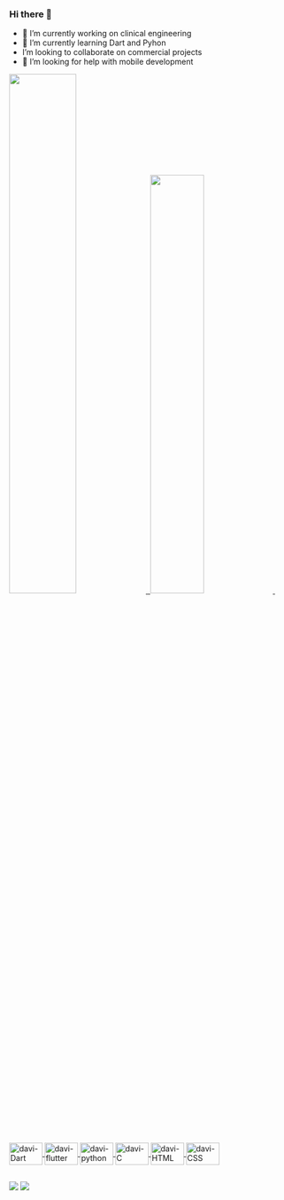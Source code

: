 ### Hi there 👋


- 📱 I’m currently working on clinical engineering
- 🌱 I’m currently learning Dart and Pyhon
- I’m looking to collaborate on commercial projects
- 🤔 I’m looking for help with mobile development

<div>
  <a href="https://github.com/Braga01Martins">
  <img width="49%" src="https://github-readme-stats.vercel.app/api?username=Braga01Martins&show_icons=true&theme=dark&include_all_comits=true&count_private=true"/>
  <img/>
  <img width="44%" src="https://github-readme-stats.vercel.app/api/top-langs/?username=Braga01Martins&layout=compact&langs_count=16&theme=dark"/>
  <img/>
</div> 
  
<div style="display: inline_block"><br>
  <img align="center" alt="davi-Dart" height="40" width="60" src="https://cdn.jsdelivr.net/gh/devicons/devicon/icons/dart/dart-original.svg">
  <img align="center" alt="davi-flutter" height="40" width="60" src="https://cdn.jsdelivr.net/gh/devicons/devicon/icons/flutter/flutter-original.svg">
  <img align="center" alt="davi-python" height="40" width="60" src="https://cdn.jsdelivr.net/gh/devicons/devicon/icons/python/python-original.svg">
  <img align="center" alt="davi-C" height="40" width="60" src="https://cdn.jsdelivr.net/gh/devicons/devicon/icons/c/c-original.svg">
  <img align="center" alt="davi-HTML" height="40" width="60" src="https://cdn.jsdelivr.net/gh/devicons/devicon/icons/html5/html5-original.svg">
  <img align="center" alt="davi-CSS" height="40" width="60" src="https://cdn.jsdelivr.net/gh/devicons/devicon/icons/css3/css3-original.svg">
<div/>
  
  ##
  
  <div>
  <a href = "mailto:davimartinsbraga@gmail.com"><img src="https://img.shields.io/badge/-Gmail-%23333?style=for-the-badge&logo=gmail&logoColor=white" target="_blank"></a>
  <a href="www.linkedin.com/in/davi-braga-47b2b613b" target="_blank"><img src="https://img.shields.io/badge/-LinkedIn-%230077B5?style=for-the-badge&logo=linkedin&logoColor=white" target="_blank"></a> 
</div>

